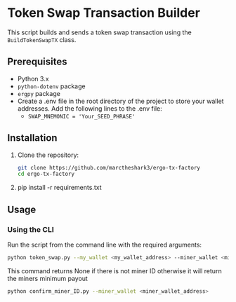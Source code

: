 # Token Swap Transaction Builder

This script builds and sends a token swap transaction using the `BuildTokenSwapTX` class.

## Prerequisites

- Python 3.x
- `python-dotenv` package
- `ergpy` package
- Create a .env file in the root directory of the project to store your wallet addresses. Add the following lines to the .env file:
    - `SWAP_MNEMONIC = 'Your_SEED_PHRASE'`

## Installation

1. Clone the repository:
   ```bash
   git clone https://github.com/marctheshark3/ergo-tx-factory
   cd ergo-tx-factory
   ```

2. pip install -r requirements.txt

## Usage

### Using the CLI

Run the script from the command line with the required arguments:

```bash
python token_swap.py --my_wallet <my_wallet_address> --miner_wallet <miner_wallet_address>
```

This command returns None if there is not miner ID otherwise it will return the miners minimum payout
```bash
python confirm_miner_ID.py --miner_wallet <miner_wallet_address>
```

